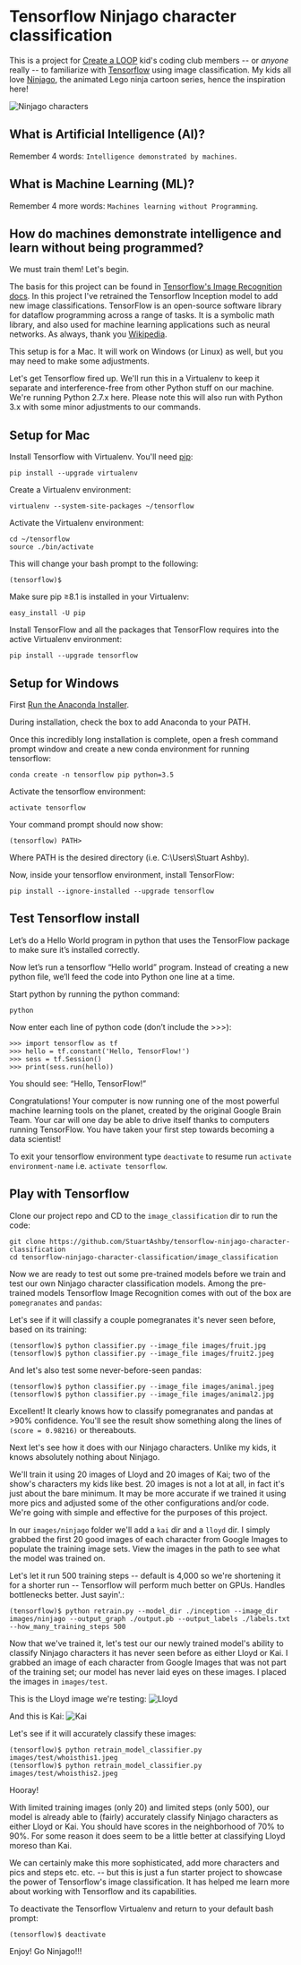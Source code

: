 # Tensorflow Ninjago character classification
This is a project for [Create a LOOP](https://createaloop.org/) kid's coding club members -- or *anyone* really -- to familiarize with [Tensorflow](https://www.tensorflow.org/) using image classification. My kids all love [Ninjago](https://en.wikipedia.org/wiki/Lego_Ninjago), the animated Lego ninja cartoon series, hence the inspiration here!

![Ninjago characters](https://www.sky.com/assets2/lego-ninjago-masters-of-spinjitzu-tile-bd99b78c.jpg)

## What is Artificial Intelligence (AI)?
Remember 4 words: ```Intelligence demonstrated by machines```.

## What is Machine Learning (ML)?
Remember 4 more words: ```Machines learning without Programming```.

## How do machines demonstrate intelligence and learn without being programmed?
We must train them! Let's begin.

The basis for this project can be found in [Tensorflow's Image Recognition docs](https://www.tensorflow.org/tutorials/image_recognition). In this project I've retrained the Tensorflow Inception model to add new image classifications. TensorFlow is an open-source software library for dataflow programming across a range of tasks. It is a symbolic math library, and also used for machine learning applications such as neural networks. As always, thank you [Wikipedia](https://en.wikipedia.org/wiki/TensorFlow).

This setup is for a Mac. It will work on Windows (or Linux) as well, but you may need to make some adjustments. 

Let's get Tensorflow fired up. We'll run this in a Virtualenv to keep it separate and interference-free from other Python stuff on our machine. We're running Python 2.7.x here. Please note this will also run with Python 3.x with some minor adjustments to our commands.

## Setup for Mac
Install Tensorflow with Virtualenv. You'll need [pip](https://pip.pypa.io/en/stable/installing/):
```
pip install --upgrade virtualenv
```

Create a Virtualenv environment:
```
virtualenv --system-site-packages ~/tensorflow
```

Activate the Virtualenv environment:
```
cd ~/tensorflow
source ./bin/activate
```

This will change your bash prompt to the following:
```
(tensorflow)$ 
```

Make sure pip ≥8.1 is installed in your Virtualenv:
```
easy_install -U pip
```

Install TensorFlow and all the packages that TensorFlow requires into the active Virtualenv environment:
```
pip install --upgrade tensorflow
```

## Setup for Windows
First [Run the Anaconda Installer](https://repo.continuum.io/archive/Anaconda3-5.0.1-Windows-x86_64.exe).

During installation, check the box to add Anaconda to your PATH.

Once this incredibly long installation is complete, open a fresh command prompt window and create a new conda environment for running tensorflow:
```
conda create -n tensorflow pip python=3.5
```
Activate the tensorflow environment:

```
activate tensorflow
```

Your command prompt should now show:
```
(tensorflow) PATH>
```

Where PATH is the desired directory (i.e. C:\Users\Stuart Ashby).

Now, inside your tensorflow environment, install TensorFlow:
```
pip install --ignore-installed --upgrade tensorflow
```

## Test Tensorflow install
Let’s do a Hello World program in python that uses the TensorFlow package to make sure it’s installed correctly.

Now let’s run a tensorflow “Hello world” program. Instead of creating a new python file, we’ll feed the code into Python one line at a time.

Start python by running the python command:
```
python
```
Now enter each line of python code (don’t include the >>>):
```
>>> import tensorflow as tf
>>> hello = tf.constant('Hello, TensorFlow!')
>>> sess = tf.Session()
>>> print(sess.run(hello))

```

You should see: “Hello, TensorFlow!” 

Congratulations! Your computer is now running one of the most powerful machine learning tools on the planet, created by the original Google Brain Team. Your car will one day be able to drive itself thanks to computers running TensorFlow. You have taken your first step towards becoming a data scientist!

To exit your tensorflow environment type ```deactivate``` to resume run ```activate environment-name``` i.e. ```activate tensorflow```.

## Play with Tensorflow

Clone our project repo and CD to the ```image_classification``` dir to run the code:
```
git clone https://github.com/StuartAshby/tensorflow-ninjago-character-classification
cd tensorflow-ninjago-character-classification/image_classification
```

Now we are ready to test out some pre-trained models before we train and test our own Ninjago character classification models. Among the pre-trained models Tensorflow Image Recognition comes with out of the box are ```pomegranates``` and ```pandas```:

Let's see if it will classify a couple pomegranates it's never seen before, based on its training:
```
(tensorflow)$ python classifier.py --image_file images/fruit.jpg
(tensorflow)$ python classifier.py --image_file images/fruit2.jpeg
```

And let's also test some never-before-seen pandas:
```
(tensorflow)$ python classifier.py --image_file images/animal.jpeg
(tensorflow)$ python classifier.py --image_file images/animal2.jpg
```

Excellent! It clearly knows how to classify pomegranates and pandas at >90% confidence. You'll see the result show something along the lines of ```(score = 0.98216)``` or thereabouts.

Next let's see how it does with our Ninjago characters. Unlike my kids, it knows absolutely nothing about Ninjago. 

We'll train it using 20 images of Lloyd and 20 images of Kai; two of the show's characters my kids like best. 20 images is not a lot at all, in fact it's just about the bare minimum. It may be more accurate if we trained it using more pics and adjusted some of the other configurations and/or code. We're going with simple and effective for the purposes of this project.

In our ```images/ninjago``` folder we'll add a ```kai``` dir and a ```lloyd``` dir. I simply grabbed the first 20 good images of each character from Google Images to populate the training image sets. View the images in the path to see what the model was trained on.

Let's let it run 500 training steps -- default is 4,000 so we're shortening it for a shorter run -- Tensorflow will perform much better on GPUs. Handles bottlenecks better. Just sayin'.:
```
(tensorflow)$ python retrain.py --model_dir ./inception --image_dir images/ninjago --output_graph ./output.pb --output_labels ./labels.txt --how_many_training_steps 500
```

Now that we've trained it, let's test our our newly trained model's ability to classify Ninjago characters it has never seen before as either Lloyd or Kai. I grabbed an image of each character from Google Images that was not part of the training set; our model has never laid eyes on these images. I placed the images in ```images/test```.

This is the Lloyd image we're testing:
![Lloyd](https://85toys.com/1593-thickbox_default/lego-ninjago-lloyd-original-minifigure-njo226-from-set-70596.jpg)

And this is Kai:
![Kai](https://c.76.my/Malaysia/lego-ninjago-kai-sleeveless-minifigure-legoland-1504-06-Legoland@9.jpg)

Let's see if it will accurately classify these images:
```
(tensorflow)$ python retrain_model_classifier.py images/test/whoisthis1.jpeg
(tensorflow)$ python retrain_model_classifier.py images/test/whoisthis2.jpeg
```

Hooray! 

With limited training images (only 20) and limited steps (only 500), our model is already able to (fairly) accurately classify Ninjago characters as either Lloyd or Kai. You should have scores in the neighborhood of 70% to 90%. For some reason it does seem to be a little better at classifying Lloyd moreso than Kai.

We can certainly make this more sophisticated, add more characters and pics and steps etc. etc. -- but this is just a fun starter project to showcase the power of Tensorflow's image classification. It has helped me learn more about working with Tensorflow and its capabilities.

To deactivate the Tensorflow Virtualenv and return to your default bash prompt:
```
(tensorflow)$ deactivate
```

Enjoy! Go Ninjago!!!

